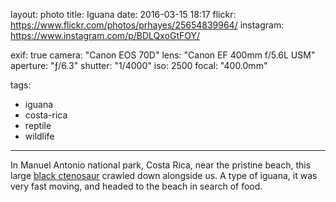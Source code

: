 layout: photo
title: Iguana
date: 2016-03-15 18:17
flickr: https://www.flickr.com/photos/prhayes/25654839964/
instagram: https://www.instagram.com/p/BDLQxoGtFOY/

exif: true
camera: "Canon EOS 70D"
lens: "Canon EF 400mm f/5.6L USM"
aperture: "ƒ/6.3"
shutter: "1/4000"
iso: 2500
focal: "400.0mm"

tags:
  - iguana
  - costa-rica
  - reptile
  - wildlife
---

In Manuel Antonio national park, Costa Rica, near the pristine beach, this large [black ctenosaur](https://en.wikipedia.org/wiki/Ctenosaura_similis) crawled down alongside us. A type of iguana, it was very fast moving, and headed to the beach in search of food.
